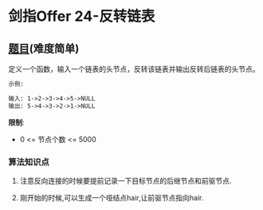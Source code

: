 # 剑指Offer 24-反转链表

## [题目](https://leetcode-cn.com/problems/fan-zhuan-lian-biao-lcof/)(难度简单)

定义一个函数，输入一个链表的头节点，反转该链表并输出反转后链表的头节点。

~~~markdown
示例:

输入: 1->2->3->4->5->NULL
输出: 5->4->3->2->1->NULL
~~~

**限制**: 
- 0 <= 节点个数 <= 5000

### 算法知识点
1. 注意反向连接的时候要提前记录一下目标节点的后继节点和前驱节点. 

2. 刚开始的时候,可以生成一个哑结点hair,让前驱节点指向hair.